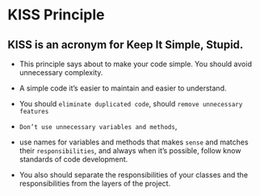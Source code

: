 # KISS Principle

## KISS is an acronym for Keep It Simple, Stupid.

- This principle says about to make your code simple. You should avoid unnecessary complexity.
- A simple code it’s easier to maintain and easier to understand.

- You should `eliminate duplicated code`, should `remove unnecessary features`
- `Don’t use unnecessary variables and methods`,
- use names for variables and methods that makes `sense` and matches their `responsibilities`, and always when it’s possible, follow know standards of code development.
- You also should separate the responsibilities of your classes and the responsibilities from the layers of the project.
